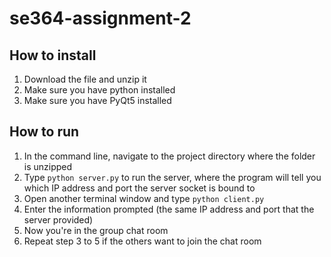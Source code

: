 # se364-assignment-2

## How to install
1. Download the file and unzip it
2. Make sure you have python installed
3. Make sure you have PyQt5 installed

## How to run
1. In the command line, navigate to the project directory where the folder is unzipped
2. Type `python server.py` to run the server, where the program will tell you which IP address and port the server socket is bound to
3. Open another terminal window and type `python client.py`
4. Enter the information prompted (the same IP address and port that the server provided)
5. Now you're in the group chat room
6. Repeat step 3 to 5 if the others want to join the chat room
